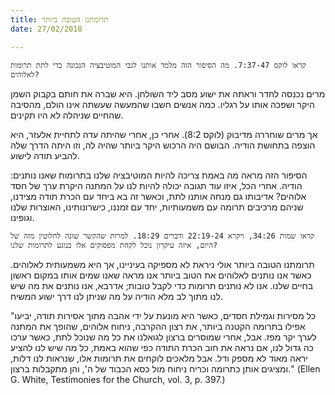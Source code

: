 ```yaml
---
title: תרומתנו הטובה ביותר
date: 27/02/2018

---
```


`קראו לוקס 7:37-47. מה הסיפור הזה מלמד אותנו לגבי המוטיבציה הנכונה כדי לתת תרומות לאלוהים?`

מרים נכנסה לחדר וראתה את ישוע מסב ליד השולחן. היא שברה את חותם בקבוק השמן היקר ושפכה אותו על רגליו. כמה אנשים חשבו שהמעשה שעשתה אינו הולם, מהסיבה שהחיים שניהלה לא היו תקינים. 

אך מרים שוחררה מדיבוק (לוקס 8:2). אחרי כן, אחרי שהיתה עדה לתחיית אלעזר, היא הוצפה בתחושת הודיה. הבושם היה הרכוש היקר ביותר שהיה לה, וזו היתה הדרך שלה להביע תודה לישוע.

הסיפור הזה מראה מה באמת צריכה להיות המוטיבציה שלנו בתרומות שאנו נותנים: הודיה. אחרי הכל, איזו עוד תגובה יכולה להיות לנו על המתנה היקרת ערך של חסד אלוהים? אדיבותו גם מנחה אותנו לתת, וכאשר זה בא ביחד עם הכרת תודה מצידנו, שניהם מרכיבים תרומה עם משמעותיות, יחד עם זמננו, כישרונותינו, האוצרות שלנו וגופינו. 

`קראו שמות 34:26, ויקרא 22:19-24 ודברים 18:29. למרות שהקשר שונה לחלוטין מזה של היום, איזה עיקרון נוכל לקחת מפסוקים אלו בנוגע לתרומות שלנו?`

תרומתנו הטובה ביותר אולי ניראת לא מספיקה בעיניינו, אך היא משמעותית לאלוהים. כאשר אנו נותנים לאלוהים את הטוב ביותר אנו מראה שאנו שמים אותו במקום ראשון בחיים שלנו. אנו לא נותנים תרומות כדי לקבל טובות; אדרבא, אנו נותנים את מה שיש לנו מתוך לב מלא הודיה על מה שניתן לנו דרך ישוע המשיח. 

"כל מסירות וגמילת חסדים, כאשר היא מונעת על ידי אהבה מתוך אסירות תודה, יביעו אפילו בתרומה הקטנה ביותר, את רצון ההקרבה, ניחוח אלוהים, שהופך את המתנה לערך יקר מפז. אבל, אחרי שמוסרים ברצון לגואלנו את כל מה שנוכל לתת, כאשר ערכו כה גדול לנו, אם נראה את חוב הכרת התודה כפי שהוא באמת, כל מה שיש לנו להציע יראה מאוד לא מספק ודל. אבל מלאכים לוקחים את תרומות אלו, שנראות לנו דלות, ומציגים אותן כתרומה וכריח ניחוח מול כסא הכבוד של ה', והן מתקבלות ברצון." (Ellen G. White, Testimonies for the Church, vol. 3, p. 397.)